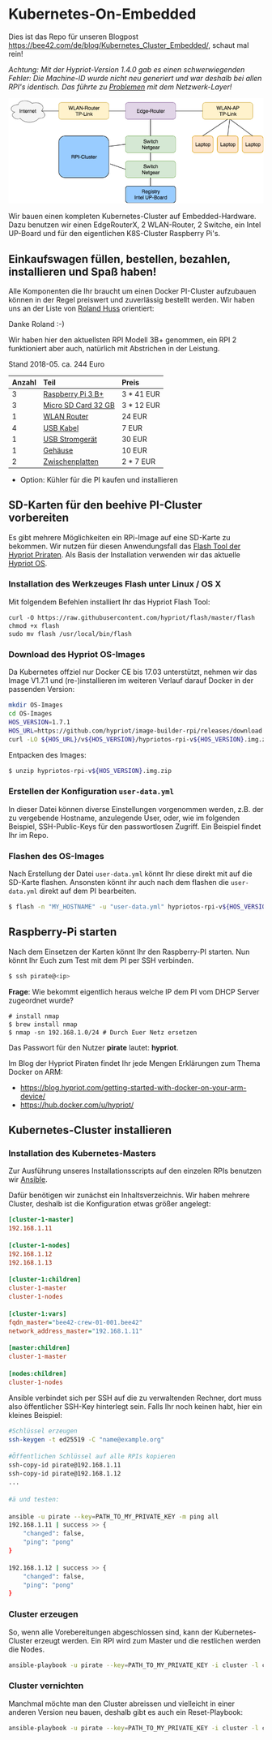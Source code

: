 # Kubernetes-On-Embedded

Dies ist das Repo für unseren Blogpost https://bee42.com/de/blog/Kubernetes_Cluster_Embedded/, schaut mal rein!

_Achtung: Mit der Hypriot-Version 1.4.0 gab es einen schwerwiegenden Fehler: Die Machine-ID wurde nicht neu generiert und war deshalb bei allen RPI's identisch. Das führte zu [Problemen](https://stackoverflow.com/questions/49113253/kubernetes-pods-stuck-at-containercreating) mit dem Netzwerk-Layer!_


![Layout:](layout.png)

Wir bauen einen kompleten Kubernetes-Cluster auf Embedded-Hardware. Dazu benutzen wir einen EdgeRouterX, 2 WLAN-Router, 2 Switche, ein Intel UP-Board und für den eigentlichen K8S-Cluster Raspberry Pi's.


## Einkaufswagen füllen, bestellen, bezahlen, installieren und Spaß haben!

Alle Komponenten die Ihr braucht um einen Docker PI-Cluster aufzubauen können in der Regel preiswert und zuverlässig bestellt werden. Wir haben uns an der Liste von [Roland Huss](https://ro14nd.de/kubernetes-on-raspberry-pi3) orientiert:

Danke Roland :-)

Wir haben hier den aktuellsten RPI Modell 3B+ genommen, ein RPI 2 funktioniert aber auch, natürlich mit Abstrichen in der Leistung.

Stand 2018-05. ca. 244 Euro

| Anzahl | Teil                                                         | Preis      |
|:-------|:-------------------------------------------------------------|:-----------|
| 3      | [Raspberry Pi 3 B+](https://www.amazon.de/dp/B07BDR5PDW)     | 3 * 41 EUR |
| 3      | [Micro SD Card 32 GB](http://www.amazon.de/dp/B013UDL5RU)    | 3 * 12 EUR |
| 1      | [WLAN Router](http://www.amazon.de/dp/B00XPUIDFQ)            | 24 EUR     |
| 4      | [USB Kabel](http://www.amazon.de/dp/B016BEVNK4)              | 7 EUR      |
| 1      | [USB Stromgerät](http://www.amazon.de/dp/B00PTLSH9G)         | 30 EUR     |
| 1      | [Gehäuse](http://www.amazon.de/dp/B00NB1WPEE)                | 10 EUR     |
| 2      | [Zwischenplatten](http://www.amazon.de/dp/B00NB1WQZW)        | 2 * 7 EUR  |

* Option: Kühler für die PI kaufen und installieren


## SD-Karten für den beehive PI-Cluster vorbereiten

Es gibt mehrere Möglichkeiten ein RPi-Image auf eine SD-Karte zu bekommen. Wir nutzen für diesen Anwendungsfall das [Flash Tool der Hypriot Priraten](https://github.com/hypriot/flash). Als Basis der Installation verwenden wir das aktuelle [Hypriot OS](https://github.com/hypriot/image-builder-rpi/).

### Installation des Werkzeuges Flash unter Linux / OS X

Mit folgendem Befehlen installiert Ihr das Hypriot Flash Tool:

```
curl -O https://raw.githubusercontent.com/hypriot/flash/master/flash
chmod +x flash
sudo mv flash /usr/local/bin/flash
```

### Download des Hypriot OS-Images

Da Kubernetes offziel nur Docker CE bis 17.03 unterstützt, nehmen wir das Image V1.7.1 und (re-)installieren im weiteren Verlauf darauf Docker in der passenden Version:

```bash
mkdir OS-Images
cd OS-Images
HOS_VERSION=1.7.1
HOS_URL=https://github.com/hypriot/image-builder-rpi/releases/download
curl -LO ${HOS_URL}/v${HOS_VERSION}/hypriotos-rpi-v${HOS_VERSION}.img.zip
```

Entpacken des Images:

```bash
$ unzip hypriotos-rpi-v${HOS_VERSION}.img.zip
```

### Erstellen der Konfiguration `user-data.yml`

In dieser Datei können diverse Einstellungen vorgenommen werden, z.B. der zu vergebende Hostname, anzulegende User, oder, wie im folgenden Beispiel, SSH-Public-Keys für den passwortlosen Zugriff. Ein Beispiel findet Ihr im Repo.

### Flashen des OS-Images

Nach Erstellung der Datei `user-data.yml` könnt Ihr diese direkt mit auf die SD-Karte flashen. Ansonsten könnt ihr auch nach dem flashen die `user-data.yml` direkt auf dem PI bearbeiten.

```bash
$ flash -n "MY_HOSTNAME" -u "user-data.yml" hypriotos-rpi-v${HOS_VERSION}.img
```

## Raspberry-Pi starten

Nach dem Einsetzen der Karten könnt Ihr den Raspberry-PI starten. Nun könnt Ihr Euch zum Test mit dem PI per SSH verbinden.

```bash
$ ssh pirate@<ip>
```
__Frage__: Wie bekommt eigentlich heraus welche IP dem PI vom DHCP Server zugeordnet wurde?

```
# install nmap
$ brew install nmap
$ nmap -sn 192.168.1.0/24 # Durch Euer Netz ersetzen
```

Das Passwort für den Nutzer __pirate__ lautet: **hypriot**. 

Im Blog der Hypriot Piraten findet Ihr jede Mengen Erklärungen zum Thema Docker on ARM:

* https://blog.hypriot.com/getting-started-with-docker-on-your-arm-device/
* https://hub.docker.com/u/hypriot/


## Kubernetes-Cluster installieren

### Installation des Kubernetes-Masters

Zur Ausführung unseres Installationsscripts auf den einzelen RPIs benutzen wir [Ansible](https://docs.ansible.com/ansible/latest/installation_guide/intro_installation.html). 

Dafür benötigen wir zunächst ein Inhaltsverzeichnis. Wir haben mehrere Cluster, deshalb ist die Konfiguration etwas größer angelegt:

```ini
[cluster-1-master]
192.168.1.11

[cluster-1-nodes]
192.168.1.12
192.168.1.13

[cluster-1:children]
cluster-1-master
cluster-1-nodes

[cluster-1:vars]
fqdn_master="bee42-crew-01-001.bee42"
network_address_master="192.168.1.11"

[master:children]
cluster-1-master

[nodes:children]
cluster-1-nodes

```

Ansible verbindet sich per SSH auf die zu verwaltenden Rechner, dort muss also öffentlicher SSH-Key hinterlegt sein. Falls Ihr noch keinen habt, hier ein kleines Beispiel:

```bash
#Schlüssel erzeugen
ssh-keygen -t ed25519 -C "name@example.org"

#Öffentlichen Schlüssel auf alle RPIs kopieren
ssh-copy-id pirate@192.168.1.11
ssh-copy-id pirate@192.168.1.12
...

#ä und testen:

ansible -u pirate --key=PATH_TO_MY_PRIVATE_KEY -m ping all
192.168.1.11 | success >> {
    "changed": false, 
    "ping": "pong"
}

192.168.1.12 | success >> {
    "changed": false, 
    "ping": "pong"
}
```

### Cluster erzeugen

So, wenn alle Vorebereitungen abgeschlossen sind, kann der Kubernetes-Cluster erzeugt werden. Ein RPI wird zum Master und die restlichen werden die Nodes.

```bash
ansible-playbook -u pirate --key=PATH_TO_MY_PRIVATE_KEY -i cluster -l cluster-1 kubernetes.yml
```

### Cluster vernichten

Manchmal möchte man den Cluster abreissen und vielleicht in einer anderen Version neu bauen, deshalb gibt es auch ein Reset-Playbook:

```bash
ansible-playbook -u pirate --key=PATH_TO_MY_PRIVATE_KEY -i cluster -l cluster-1 reset.yml
```


